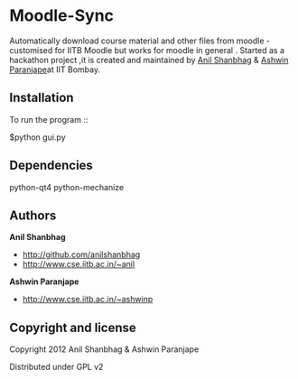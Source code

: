 
Moodle-Sync
=================

Automatically download course material and other files from moodle - customised for IITB Moodle but works for moodle in general . 
Started as a hackathon project ,it is created and maintained by [Anil Shanbhag](http://github.com/anilshanbhag) & [Ashwin Paranjape](http://www.cse.iitb.ac.in/~ashwinp)at IIT Bombay.



Installation
----------

To run the program :: 

$python gui.py



Dependencies
----------
 
python-qt4
python-mechanize


Authors
-------

**Anil Shanbhag**

+ http://github.com/anilshanbhag
+ http://www.cse.iitb.ac.in/~anil

**Ashwin Paranjape**

+ http://www.cse.iitb.ac.in/~ashwinp



Copyright and license
---------------------

Copyright 2012 Anil Shanbhag & Ashwin Paranjape

Distributed under GPL v2
